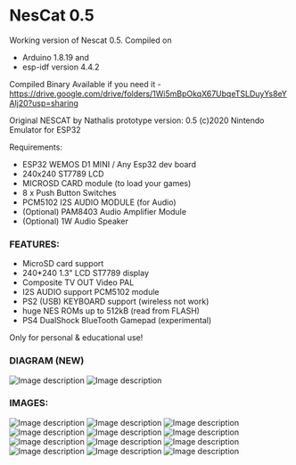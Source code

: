 # NesCat 0.5


Working version of Nescat 0.5. Compiled on 
- Arduino 1.8.19 and 
- esp-idf version 4.4.2 

Compiled Binary Available if you need it - https://drive.google.com/drive/folders/1Wi5mBpOkqX67UbqeTSLDuyYs8eYAlj20?usp=sharing


Original NESCAT by Nathalis prototype version: 0.5 (c)2020
Nintendo Emulator for ESP32

Requirements: 
- ESP32 WEMOS D1 MINI / Any Esp32 dev board
- 240x240 ST7789 LCD 
- MICROSD CARD module (to load your games)
- 8 x Push Button Switches
- PCM5102 I2S AUDIO MODULE (for Audio)
- (Optional) PAM8403 Audio Amplifier Module
- (Optional) 1W Audio Speaker




### FEATURES:

- MicroSD card support
- 240*240 1.3" LCD ST7789 display                  
- Composite TV OUT Video PAL
- I2S AUDIO support PCM5102 module
- PS2 (USB) KEYBOARD support (wireless not work)
- huge NES ROMs up to 512kB (read from FLASH)
- PS4 DualShock BlueTooth Gamepad (experimental)

Only for personal & educational use! 

### DIAGRAM (NEW)
![Image description](https://github.com/lordherp/NesCat/blob/master/PCB/BOARD.png)
![Image description](https://github.com/lordherp/NesCat/blob/master/PCB/SCHEMATIC.png)



### IMAGES:

![Image description](https://github.com/lordherp/NesCat/blob/master/Images/001.jpg)
![Image description](https://github.com/lordherp/NesCat/blob/master/Images/002.jpg)
![Image description](https://github.com/lordherp/NesCat/blob/master/Images/003.jpg)
![Image description](https://github.com/lordherp/NesCat/blob/master/Images/004.jpg)
![Image description](https://github.com/lordherp/NesCat/blob/master/Images/005.jpg)
![Image description](https://github.com/lordherp/NesCat/blob/master/Images/006.jpg)
![Image description](https://github.com/lordherp/NesCat/blob/master/Images/007.jpg)
![Image description](https://github.com/lordherp/NesCat/blob/master/Images/008.jpg)
![Image description](https://github.com/lordherp/NesCat/blob/master/Images/009.jpg)
![Image description](https://github.com/lordherp/NesCat/blob/master/Images/010.jpg)
![Image description](https://github.com/lordherp/NesCat/blob/master/Images/011.jpg)
![Image description](https://github.com/lordherp/NesCat/blob/master/Images/012.jpg)


